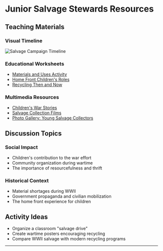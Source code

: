 # Junior Salvage Stewards Resources

## Teaching Materials

### Visual Timeline
![Salvage Campaign Timeline](salvage-timeline.jpg)

### Educational Worksheets
- [Materials and Uses Activity](materials-worksheet.pdf)
- [Home Front Children's Roles](children-home-front.pdf)
- [Recycling Then and Now](recycling-comparison.pdf)

### Multimedia Resources
- [Children's War Stories](children-war-stories.mp4)
- [Salvage Collection Films](salvage-films.mp4)
- [Photo Gallery: Young Salvage Collectors](salvage-gallery.pdf)

## Discussion Topics

### Social Impact
- Children's contribution to the war effort
- Community organization during wartime
- The importance of resourcefulness and thrift

### Historical Context
- Material shortages during WWII
- Government propaganda and civilian mobilization
- The home front experience for children

## Activity Ideas
- Organize a classroom "salvage drive"
- Create wartime posters encouraging recycling
- Compare WWII salvage with modern recycling programs

---
